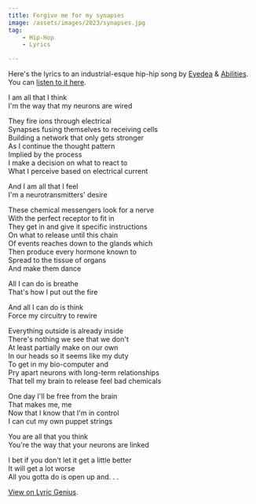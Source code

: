```yaml
---
title: Forgive me for my synapses
image: /assets/images/2023/synapses.jpg
tag: 
    - Hip-Hop
    - Lyrics

---
```


Here's the lyrics to an industrial-esque hip-hip song by [Eyedea](https://en.wikipedia.org/wiki/Eyedea) & [Abilities](https://en.wikipedia.org/wiki/Eyedea_%26_Abilities). You can [listen to it here](https://www.youtube.com/watch?v=qP2oVKL3ydQ).

I am all that I think\
I'm the way that my neurons are wired

They fire ions through electrical\
Synapses fusing themselves to receiving cells\
Building a network that only gets stronger\
As I continue the thought pattern\
Implied by the process\
I make a decision on what to react to\
What I perceive based on electrical current

And I am all that I feel\
I'm a neurotransmitters' desire

These chemical messengers look for a nerve\
With the perfect receptor to fit in\
They get in and give it specific instructions\
On what to release until this chain\
Of events reaches down to the glands which\
Then produce every hormone known to\
Spread to the tissue of organs\
And make them dance

All I can do is breathe\
That's how I put out the fire

And all I can do is think\
Force my circuitry to rewire

Everything outside is already inside\
There's nothing we see that we don't\
At least partially make on our own\
In our heads so it seems like my duty\
To get in my bio-computer and\
Pry apart neurons with long-term relationships\
That tell my brain to release feel bad chemicals

One day I'll be free from the brain\
That makes me, me\
Now that I know that I'm in control\
I can cut my own puppet strings

You are all that you think\
You're the way that your neurons are linked

I bet if you don't let it get a little better\
It will get a lot worse\
All you gotta do is open up and. . .

[View on Lyric Genius](https://genius.com/Eyedea-and-abilities-forgive-me-for-my-synapses-lyrics).
